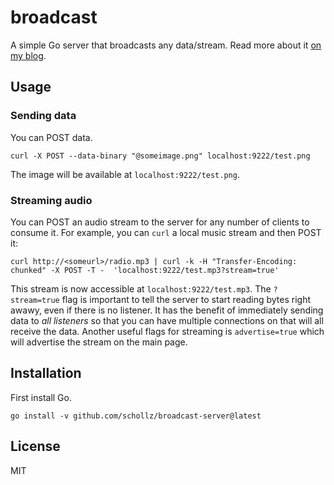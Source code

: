 # broadcast

A simple Go server that broadcasts any data/stream. Read more about it [on my blog](https://schollz.com/blog/radio/).

## Usage

### Sending data

You can POST data. 

```
curl -X POST --data-binary "@someimage.png" localhost:9222/test.png
```

The image will be available at `localhost:9222/test.png`.


### Streaming audio

You can POST an audio stream to the server for any number of clients to consume it. For example, you can `curl` a local music stream and then POST it:

```
curl http://<someurl>/radio.mp3 | curl -k -H "Transfer-Encoding: chunked" -X POST -T -  'localhost:9222/test.mp3?stream=true'
```

This stream is now accessible at `localhost:9222/test.mp3`. The `?stream=true` flag is important to tell the server to start reading bytes right awawy, even if there is no listener. It has the benefit of immediately sending data to *all listeners* so that you can have multiple connections on that will all receive the data. Another useful flags for streaming is `advertise=true` which will advertise the stream on the main page.

## Installation

First install Go.

```
go install -v github.com/schollz/broadcast-server@latest
```

## License

MIT